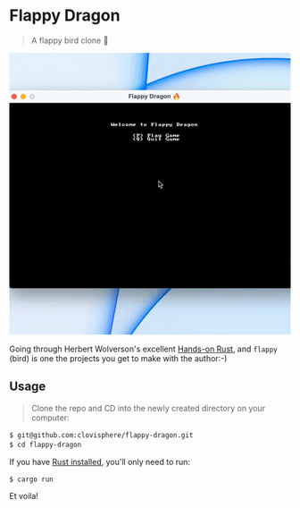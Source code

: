 # Flappy Dragon

> A flappy bird clone 🤭

![playing flappy dragon](./flappy-dragon.gif)

Going through Herbert Wolverson's excellent [Hands-on Rust](https://pragprog.com/titles/hwrust/hands-on-rust/), and `flappy` (bird) is one the projects you get to make with the author:-)

## Usage

> Clone the repo and CD into the newly created directory on your computer:

```bash
$ git@github.com:clovisphere/flappy-dragon.git
$ cd flappy-dragon
```

If you have [Rust installed](https://www.rust-lang.org/tools/install), you'll only need to run:

```bash
$ cargo run
```

Et voila!
